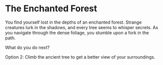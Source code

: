 # The Enchanted Forest

You find yourself lost in the depths of an enchanted forest. Strange creatures lurk in the shadows, and every tree seems to whisper secrets. As you navigate through the dense foliage, you stumble upon a fork in the path.

What do you do next?

Option 2: Climb the ancient tree to get a better view of your surroundings.
